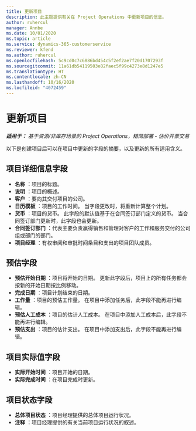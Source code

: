 ```yaml
---
title: 更新项目
description: 此主题提供有关在 Project Operations 中更新项目的信息。
author: ruhercul
manager: Annbe
ms.date: 10/01/2020
ms.topic: article
ms.service: dynamics-365-customerservice
ms.reviewer: kfend
ms.author: ruhercul
ms.openlocfilehash: 5c9cd0c7c6886bd454c5f2ef2ae7f20d1707293f
ms.sourcegitcommit: 11a61db54119503e82faec5f99c4273e8d1247e5
ms.translationtype: HT
ms.contentlocale: zh-CN
ms.lasthandoff: 10/16/2020
ms.locfileid: "4072459"
---
```

# <a name="update-a-project"></a>更新项目

_**适用于：** 基于资源/非库存场景的 Project Operations，精简部署 - 估价开票交易_

以下是创建项目后可以在项目中更新的字段的摘要，以及更新的所有适用含义。

## <a name="project-detail-fields"></a>项目详细信息字段

- **名称** ：项目的标题。
- **说明** ：项目的概述。
- **客户** ：要向其交付项目的公司。
- **日历模板** ：项目的工作时间。 当字段更改时，将重新计算整个计划。
- **货币** ：项目的货币。 此字段的默认值基于在合同签订部门定义的货币。 当合同签订部门更新时，此字段也会更新。
- **合同签订部门** ：代表主要负责赢得销售和管理对客户的工作和服务交付的公司组或部门的部门。 
- **项目经理** ：有权审阅和审批时间条目和支出的项目团队成员。

## <a name="estimate-fields"></a>预估字段

- **预估开始日期** ：项目将开始的日期。 更新此字段后，项目上的所有任务都会按新的开始日期按比例移动。
- **完成日期** ：项目计划结束的日期。
- **工作量** ：项目的预估工作量。 在项目中添加任务后，此字段不能再进行编辑。
- **预估人工成本** ：项目的估计人工成本。 在项目中添加人工成本后，此字段不能再进行编辑。
- **预估支出** ：项目的估计支出。 在项目中添加支出后，此字段不能再进行编辑。

## <a name="project-actual-fields"></a>项目实际值字段
- **实际开始时间** ：项目开始的日期。
- **实际完成时间** ：在项目完成时更新。

## <a name="project-status-fields"></a>项目状态字段

- **总体项目状态** ：项目经理提供的总体项目运行状况。
- **注释** ：项目经理提供的有关当前项目运行状况的叙述。

